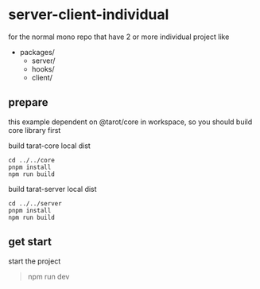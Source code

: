 # server-client-individual

for the normal mono repo that have 2 or more individual project like

- packages/
  - server/
  - hooks/
  - client/

## prepare

this example dependent on @tarot/core in workspace, so you should build core library first

build tarat-core local dist

```
cd ../../core
pnpm install
npm run build
```
 
build tarat-server local dist

```
cd ../../server
pnpm install
npm run build
```

## get start 

start the project 

> npm run dev